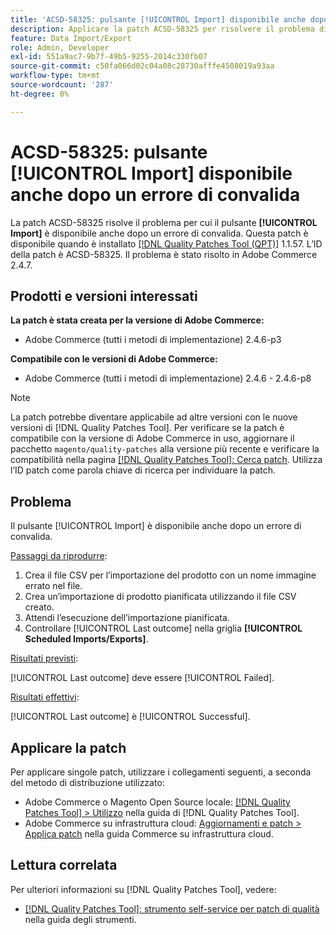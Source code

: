 ```yaml
---
title: 'ACSD-58325: pulsante [!UICONTROL Import] disponibile anche dopo un errore di convalida'
description: Applicare la patch ACSD-58325 per risolvere il problema di Adobe Commerce per cui il pulsante [!UICONTROL Import] è disponibile anche dopo un errore di convalida.
feature: Data Import/Export
role: Admin, Developer
exl-id: 551a9ac7-9b7f-49b5-9255-2014c330fb07
source-git-commit: c50fa066d02c04a08c28730afffe4508019a93aa
workflow-type: tm+mt
source-wordcount: '287'
ht-degree: 0%

---
```


# ACSD-58325: pulsante [!UICONTROL Import] disponibile anche dopo un errore di convalida

La patch ACSD-58325 risolve il problema per cui il pulsante **[!UICONTROL Import]** è disponibile anche dopo un errore di convalida. Questa patch è disponibile quando è installato [[!DNL Quality Patches Tool (QPT)]](/help/tools/quality-patches-tool/quality-patches-tool-to-self-serve-quality-patches.md) 1.1.57. L’ID della patch è ACSD-58325. Il problema è stato risolto in Adobe Commerce 2.4.7.

## Prodotti e versioni interessati

**La patch è stata creata per la versione di Adobe Commerce:**
* Adobe Commerce (tutti i metodi di implementazione) 2.4.6-p3

**Compatibile con le versioni di Adobe Commerce:**
* Adobe Commerce (tutti i metodi di implementazione) 2.4.6 - 2.4.6-p8

>[!NOTE]
>
>La patch potrebbe diventare applicabile ad altre versioni con le nuove versioni di [!DNL Quality Patches Tool]. Per verificare se la patch è compatibile con la versione di Adobe Commerce in uso, aggiornare il pacchetto `magento/quality-patches` alla versione più recente e verificare la compatibilità nella pagina [[!DNL Quality Patches Tool]: Cerca patch](https://experienceleague.adobe.com/tools/commerce-quality-patches/index.html). Utilizza l’ID patch come parola chiave di ricerca per individuare la patch.

## Problema

Il pulsante [!UICONTROL Import] è disponibile anche dopo un errore di convalida.

<u>Passaggi da riprodurre</u>:

1. Crea il file CSV per l’importazione del prodotto con un nome immagine errato nel file.
1. Crea un’importazione di prodotto pianificata utilizzando il file CSV creato.
1. Attendi l’esecuzione dell’importazione pianificata.
1. Controllare [!UICONTROL Last outcome] nella griglia **[!UICONTROL Scheduled Imports/Exports]**.

<u>Risultati previsti</u>:

[!UICONTROL Last outcome] deve essere [!UICONTROL Failed].

<u>Risultati effettivi</u>:

[!UICONTROL Last outcome] è [!UICONTROL Successful].

## Applicare la patch

Per applicare singole patch, utilizzare i collegamenti seguenti, a seconda del metodo di distribuzione utilizzato:

* Adobe Commerce o Magento Open Source locale: [[!DNL Quality Patches Tool] > Utilizzo](/help/tools/quality-patches-tool/usage.md) nella guida di [!DNL Quality Patches Tool].
* Adobe Commerce su infrastruttura cloud: [Aggiornamenti e patch > Applica patch](https://experienceleague.adobe.com/docs/commerce-cloud-service/user-guide/develop/upgrade/apply-patches.html) nella guida Commerce su infrastruttura cloud.


## Lettura correlata

Per ulteriori informazioni su [!DNL Quality Patches Tool], vedere:

* [[!DNL Quality Patches Tool]: strumento self-service per patch di qualità](/help/tools/quality-patches-tool/quality-patches-tool-to-self-serve-quality-patches.md) nella guida degli strumenti.
